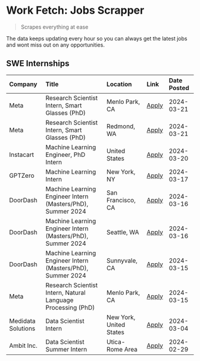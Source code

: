# Work Fetch: Jobs Scrapper
> Scrapes everything at ease

The data keeps updating every hour so you can always get the latest jobs and wont miss out on any opportunities.

## SWE Internships
<!--START_SECTION:workfetch-->
| Company            | Title                                                        | Location                | Link                                                                                                                                                                                                                                                                   | Date Posted   |
|:-------------------|:-------------------------------------------------------------|:------------------------|:-----------------------------------------------------------------------------------------------------------------------------------------------------------------------------------------------------------------------------------------------------------------------|:--------------|
| Meta               | Research Scientist Intern, Smart Glasses (PhD)               | Menlo Park, CA          | [Apply](https://www.linkedin.com/jobs/view/research-scientist-intern-smart-glasses-phd-at-meta-3811308332?refId=QtZyN9TwI8DKzUKbmDE9CQ%3D%3D&trackingId=7gVr1Zx6GJPsDn4gmvjimQ%3D%3D&position=10&pageNum=0&trk=public_jobs_jserp-result_search-card)                   | 2024-03-21    |
| Meta               | Research Scientist Intern, Smart Glasses (PhD)               | Redmond, WA             | [Apply](https://www.linkedin.com/jobs/view/research-scientist-intern-smart-glasses-phd-at-meta-3811304794?refId=QtZyN9TwI8DKzUKbmDE9CQ%3D%3D&trackingId=G6vqFVmh6Mll%2BzZOhQvrpQ%3D%3D&position=11&pageNum=0&trk=public_jobs_jserp-result_search-card)                 | 2024-03-21    |
| Instacart          | Machine Learning Engineer, PhD Intern                        | United States           | [Apply](https://www.linkedin.com/jobs/view/machine-learning-engineer-phd-intern-at-instacart-3815634369?refId=QtZyN9TwI8DKzUKbmDE9CQ%3D%3D&trackingId=GdreqDYGsCaR7%2BpKZfoqFw%3D%3D&position=5&pageNum=0&trk=public_jobs_jserp-result_search-card)                    | 2024-03-20    |
| GPTZero            | Machine Learning Intern                                      | New York, NY            | [Apply](https://www.linkedin.com/jobs/view/machine-learning-intern-at-gptzero-3860723963?refId=QtZyN9TwI8DKzUKbmDE9CQ%3D%3D&trackingId=QkHUDnTfJbc4SVxL%2FkFLuA%3D%3D&position=12&pageNum=0&trk=public_jobs_jserp-result_search-card)                                  | 2024-03-17    |
| DoorDash           | Machine Learning Engineer Intern (Masters/PhD), Summer 2024  | San Francisco, CA       | [Apply](https://www.linkedin.com/jobs/view/machine-learning-engineer-intern-masters-phd-summer-2024-at-doordash-3736457737?refId=QtZyN9TwI8DKzUKbmDE9CQ%3D%3D&trackingId=kQpMT6abroNAh0p8PSVsGw%3D%3D&position=3&pageNum=0&trk=public_jobs_jserp-result_search-card)   | 2024-03-16    |
| DoorDash           | Machine Learning Engineer Intern (Masters/PhD), Summer 2024  | Seattle, WA             | [Apply](https://www.linkedin.com/jobs/view/machine-learning-engineer-intern-masters-phd-summer-2024-at-doordash-3736455966?refId=QtZyN9TwI8DKzUKbmDE9CQ%3D%3D&trackingId=r59nIfTRXugQ7xmLA9IzPw%3D%3D&position=4&pageNum=0&trk=public_jobs_jserp-result_search-card)   | 2024-03-16    |
| DoorDash           | Machine Learning Engineer Intern (Masters/PhD), Summer 2024  | Sunnyvale, CA           | [Apply](https://www.linkedin.com/jobs/view/machine-learning-engineer-intern-masters-phd-summer-2024-at-doordash-3736454973?refId=QtZyN9TwI8DKzUKbmDE9CQ%3D%3D&trackingId=g75e7zaqOxgdoUdx%2BJ9uzA%3D%3D&position=2&pageNum=0&trk=public_jobs_jserp-result_search-card) | 2024-03-15    |
| Meta               | Research Scientist Intern, Natural Language Processing (PhD) | Menlo Park, CA          | [Apply](https://www.linkedin.com/jobs/view/research-scientist-intern-natural-language-processing-phd-at-meta-3858718375?refId=QtZyN9TwI8DKzUKbmDE9CQ%3D%3D&trackingId=yZC0BvQwouo2VZoz7qAs3w%3D%3D&position=14&pageNum=0&trk=public_jobs_jserp-result_search-card)     | 2024-03-15    |
| Medidata Solutions | Data Scientist Intern                                        | New York, United States | [Apply](https://www.linkedin.com/jobs/view/data-scientist-intern-at-medidata-solutions-3810253704?refId=QtZyN9TwI8DKzUKbmDE9CQ%3D%3D&trackingId=IKdfpfVMeQPB3KJ%2FSfHVww%3D%3D&position=13&pageNum=0&trk=public_jobs_jserp-result_search-card)                         | 2024-03-04    |
| Ambit Inc.         | Data Scientist Summer Intern                                 | Utica-Rome Area         | [Apply](https://www.linkedin.com/jobs/view/data-scientist-summer-intern-at-ambit-inc-3843121918?refId=QtZyN9TwI8DKzUKbmDE9CQ%3D%3D&trackingId=4YDqDS1b4sHkdm3k%2BP6P8Q%3D%3D&position=6&pageNum=0&trk=public_jobs_jserp-result_search-card)                            | 2024-02-29    |
<!--END_SECTION:workfetch-->
